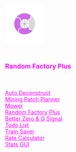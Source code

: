 <!DOCTYPE html>
<html>
<head>
    <meta charset="utf-8">
    <meta http-equiv="X-UA-Compatible" content="IE=edge">
    <title>Cyclomactic.com/mods/Random_Factory_Plus</title>
    <meta name="viewport" content="width=device-width, initial-scale=1">
    <link rel="stylesheet" type="text/css" media="screen" href="style.css">
</head>
<body>
    <h1><img src="Cyclomactic_Logo_(Discord)-512x512.png" alt="logo" height="128" width="128"></h1>
    <h2><span style="color: white;">Play through:</span><br><span style="color: fuchsia;">Random Factory Plus<br><br></h2>
            <p style="color: white;font-size: large;">Mod list:<br>
                <a style="color: fuchsia;" href="https://mods.factorio.com/mod/AutoDeconstruct">Auto Deconstruct<br>
                <a style="color: fuchsia;" href="https://mods.factorio.com/mod/mining-patch-planner">Mining Patch Planner<br>
                <a style="color: fuchsia;" href="https://mods.factorio.com/mod/Mower">Mower<br>
                <a style="color: fuchsia;" href="https://mods.factorio.com/mod/RandomFactoryPlus">Random Factory Plus<br>
                <a style="color: fuchsia;" href="https://mods.factorio.com/mod/rs-better-zero">Better Zero & Q Signal<br>
                <a style="color: fuchsia;" href="https://mods.factorio.com/mod/Todo-List">Todo List<br>
                <a style="color: fuchsia;" href="https://mods.factorio.com/mod/trainsaver">Train Saver<br>
                <a style="color: fuchsia;" href="https://mods.factorio.com/mod/RateCalculator">Rate Calculator<br>
                <a style="color: fuchsia;" href="https://mods.factorio.com/mod/StatsGui">Stats GUI<br>
                </a>
            </p>
</body>
</html>